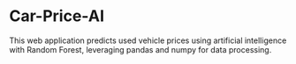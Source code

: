 # Car-Price-AI
This web application predicts used vehicle prices using artificial intelligence with Random Forest, leveraging pandas and numpy for data processing.
